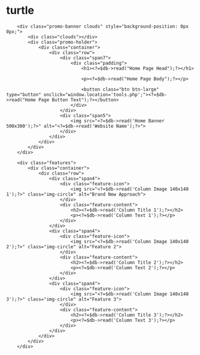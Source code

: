 turtle
======
<?php
	$title = "Home";
	$page = 1;
	$path = "";
	
	require "structures/header.php";
?>
		
		<div class="promo-banner clouds" style="background-position: 0px 0px;">
			<div class="clouds"></div>
			<div class="promo-holder">
				<div class="container">
					<div class="row">
						<div class="span7">
							<div class="padding">
								<h1><?=$db->read("Home Page Head");?></h1>
								
								<p><?=$db->read("Home Page Body");?></p>
								
								<button class="btn btn-large" type="button" onclick="window.location='tools.php';"><?=$db->read("Home Page Button Text");?></button>
							</div>
						</div>
						<div class="span5">
							<img src="<?=$db->read('Home Banner 500x300');?>" alt="<?=$db->read('Website Name');?>">
						</div>
					</div>
				</div>
			</div>
		</div>
		
		<div class="features">
			<div class="container">
				<div class="row">
					<div class="span4">
						<div class="feature-icon">
							<img src="<?=$db->read('Column Image 140x140 1');?>" class="img-circle" alt="Brand New Approach">
						</div>
						<div class="feature-content">
							<h2><?=$db->read('Column Title 1');?></h2>
							<p><?=$db->read('Column Text 1');?></p>
						</div>
					</div>
					<div class="span4">
						<div class="feature-icon">
							<img src="<?=$db->read('Column Image 140x140 2');?>" class="img-circle" alt="Feature 2">
						</div>
						<div class="feature-content">
							<h2><?=$db->read('Column Title 2');?></h2>
							<p><?=$db->read('Column Text 2');?></p>
						</div>
					</div>
					<div class="span4">
						<div class="feature-icon">
							<img src="<?=$db->read('Column Image 140x140 3');?>" class="img-circle" alt="Feature 3">
						</div>
						<div class="feature-content">
							<h2><?=$db->read('Column Title 3');?></h2>
							<p><?=$db->read('Column Text 3');?></p>
						</div>
					</div>
				</div>
			</div>
		</div>
		
<?php
	require "structures/footer.php";
?>
